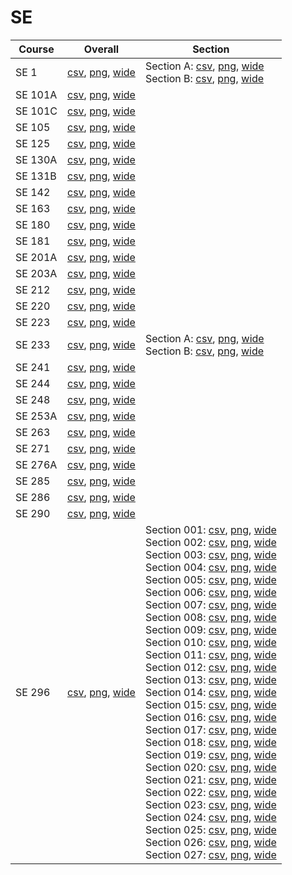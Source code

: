 # SE

| Course | Overall | Section |
| ------ | ------- | ------- |
| SE 1 | [csv](https://github.com/UCSD-Historical-Enrollment-Data/2025Fall/blob/main/overall/SE%201.csv), [png](https://raw.githubusercontent.com/UCSD-Historical-Enrollment-Data/2025Fall/main/plot_overall/SE%201.png), [wide](https://raw.githubusercontent.com/UCSD-Historical-Enrollment-Data/2025Fall/main/plot_overall_wide/SE%201.png) | Section A: [csv](https://github.com/UCSD-Historical-Enrollment-Data/2025Fall/blob/main/section/SE%201_A.csv), [png](https://raw.githubusercontent.com/UCSD-Historical-Enrollment-Data/2025Fall/main/plot_section/SE%201_A.png), [wide](https://raw.githubusercontent.com/UCSD-Historical-Enrollment-Data/2025Fall/main/plot_section_wide/SE%201_A.png)<br>Section B: [csv](https://github.com/UCSD-Historical-Enrollment-Data/2025Fall/blob/main/section/SE%201_B.csv), [png](https://raw.githubusercontent.com/UCSD-Historical-Enrollment-Data/2025Fall/main/plot_section/SE%201_B.png), [wide](https://raw.githubusercontent.com/UCSD-Historical-Enrollment-Data/2025Fall/main/plot_section_wide/SE%201_B.png) |
| SE 101A | [csv](https://github.com/UCSD-Historical-Enrollment-Data/2025Fall/blob/main/overall/SE%20101A.csv), [png](https://raw.githubusercontent.com/UCSD-Historical-Enrollment-Data/2025Fall/main/plot_overall/SE%20101A.png), [wide](https://raw.githubusercontent.com/UCSD-Historical-Enrollment-Data/2025Fall/main/plot_overall_wide/SE%20101A.png) |  |
| SE 101C | [csv](https://github.com/UCSD-Historical-Enrollment-Data/2025Fall/blob/main/overall/SE%20101C.csv), [png](https://raw.githubusercontent.com/UCSD-Historical-Enrollment-Data/2025Fall/main/plot_overall/SE%20101C.png), [wide](https://raw.githubusercontent.com/UCSD-Historical-Enrollment-Data/2025Fall/main/plot_overall_wide/SE%20101C.png) |  |
| SE 105 | [csv](https://github.com/UCSD-Historical-Enrollment-Data/2025Fall/blob/main/overall/SE%20105.csv), [png](https://raw.githubusercontent.com/UCSD-Historical-Enrollment-Data/2025Fall/main/plot_overall/SE%20105.png), [wide](https://raw.githubusercontent.com/UCSD-Historical-Enrollment-Data/2025Fall/main/plot_overall_wide/SE%20105.png) |  |
| SE 125 | [csv](https://github.com/UCSD-Historical-Enrollment-Data/2025Fall/blob/main/overall/SE%20125.csv), [png](https://raw.githubusercontent.com/UCSD-Historical-Enrollment-Data/2025Fall/main/plot_overall/SE%20125.png), [wide](https://raw.githubusercontent.com/UCSD-Historical-Enrollment-Data/2025Fall/main/plot_overall_wide/SE%20125.png) |  |
| SE 130A | [csv](https://github.com/UCSD-Historical-Enrollment-Data/2025Fall/blob/main/overall/SE%20130A.csv), [png](https://raw.githubusercontent.com/UCSD-Historical-Enrollment-Data/2025Fall/main/plot_overall/SE%20130A.png), [wide](https://raw.githubusercontent.com/UCSD-Historical-Enrollment-Data/2025Fall/main/plot_overall_wide/SE%20130A.png) |  |
| SE 131B | [csv](https://github.com/UCSD-Historical-Enrollment-Data/2025Fall/blob/main/overall/SE%20131B.csv), [png](https://raw.githubusercontent.com/UCSD-Historical-Enrollment-Data/2025Fall/main/plot_overall/SE%20131B.png), [wide](https://raw.githubusercontent.com/UCSD-Historical-Enrollment-Data/2025Fall/main/plot_overall_wide/SE%20131B.png) |  |
| SE 142 | [csv](https://github.com/UCSD-Historical-Enrollment-Data/2025Fall/blob/main/overall/SE%20142.csv), [png](https://raw.githubusercontent.com/UCSD-Historical-Enrollment-Data/2025Fall/main/plot_overall/SE%20142.png), [wide](https://raw.githubusercontent.com/UCSD-Historical-Enrollment-Data/2025Fall/main/plot_overall_wide/SE%20142.png) |  |
| SE 163 | [csv](https://github.com/UCSD-Historical-Enrollment-Data/2025Fall/blob/main/overall/SE%20163.csv), [png](https://raw.githubusercontent.com/UCSD-Historical-Enrollment-Data/2025Fall/main/plot_overall/SE%20163.png), [wide](https://raw.githubusercontent.com/UCSD-Historical-Enrollment-Data/2025Fall/main/plot_overall_wide/SE%20163.png) |  |
| SE 180 | [csv](https://github.com/UCSD-Historical-Enrollment-Data/2025Fall/blob/main/overall/SE%20180.csv), [png](https://raw.githubusercontent.com/UCSD-Historical-Enrollment-Data/2025Fall/main/plot_overall/SE%20180.png), [wide](https://raw.githubusercontent.com/UCSD-Historical-Enrollment-Data/2025Fall/main/plot_overall_wide/SE%20180.png) |  |
| SE 181 | [csv](https://github.com/UCSD-Historical-Enrollment-Data/2025Fall/blob/main/overall/SE%20181.csv), [png](https://raw.githubusercontent.com/UCSD-Historical-Enrollment-Data/2025Fall/main/plot_overall/SE%20181.png), [wide](https://raw.githubusercontent.com/UCSD-Historical-Enrollment-Data/2025Fall/main/plot_overall_wide/SE%20181.png) |  |
| SE 201A | [csv](https://github.com/UCSD-Historical-Enrollment-Data/2025Fall/blob/main/overall/SE%20201A.csv), [png](https://raw.githubusercontent.com/UCSD-Historical-Enrollment-Data/2025Fall/main/plot_overall/SE%20201A.png), [wide](https://raw.githubusercontent.com/UCSD-Historical-Enrollment-Data/2025Fall/main/plot_overall_wide/SE%20201A.png) |  |
| SE 203A | [csv](https://github.com/UCSD-Historical-Enrollment-Data/2025Fall/blob/main/overall/SE%20203A.csv), [png](https://raw.githubusercontent.com/UCSD-Historical-Enrollment-Data/2025Fall/main/plot_overall/SE%20203A.png), [wide](https://raw.githubusercontent.com/UCSD-Historical-Enrollment-Data/2025Fall/main/plot_overall_wide/SE%20203A.png) |  |
| SE 212 | [csv](https://github.com/UCSD-Historical-Enrollment-Data/2025Fall/blob/main/overall/SE%20212.csv), [png](https://raw.githubusercontent.com/UCSD-Historical-Enrollment-Data/2025Fall/main/plot_overall/SE%20212.png), [wide](https://raw.githubusercontent.com/UCSD-Historical-Enrollment-Data/2025Fall/main/plot_overall_wide/SE%20212.png) |  |
| SE 220 | [csv](https://github.com/UCSD-Historical-Enrollment-Data/2025Fall/blob/main/overall/SE%20220.csv), [png](https://raw.githubusercontent.com/UCSD-Historical-Enrollment-Data/2025Fall/main/plot_overall/SE%20220.png), [wide](https://raw.githubusercontent.com/UCSD-Historical-Enrollment-Data/2025Fall/main/plot_overall_wide/SE%20220.png) |  |
| SE 223 | [csv](https://github.com/UCSD-Historical-Enrollment-Data/2025Fall/blob/main/overall/SE%20223.csv), [png](https://raw.githubusercontent.com/UCSD-Historical-Enrollment-Data/2025Fall/main/plot_overall/SE%20223.png), [wide](https://raw.githubusercontent.com/UCSD-Historical-Enrollment-Data/2025Fall/main/plot_overall_wide/SE%20223.png) |  |
| SE 233 | [csv](https://github.com/UCSD-Historical-Enrollment-Data/2025Fall/blob/main/overall/SE%20233.csv), [png](https://raw.githubusercontent.com/UCSD-Historical-Enrollment-Data/2025Fall/main/plot_overall/SE%20233.png), [wide](https://raw.githubusercontent.com/UCSD-Historical-Enrollment-Data/2025Fall/main/plot_overall_wide/SE%20233.png) | Section A: [csv](https://github.com/UCSD-Historical-Enrollment-Data/2025Fall/blob/main/section/SE%20233_A.csv), [png](https://raw.githubusercontent.com/UCSD-Historical-Enrollment-Data/2025Fall/main/plot_section/SE%20233_A.png), [wide](https://raw.githubusercontent.com/UCSD-Historical-Enrollment-Data/2025Fall/main/plot_section_wide/SE%20233_A.png)<br>Section B: [csv](https://github.com/UCSD-Historical-Enrollment-Data/2025Fall/blob/main/section/SE%20233_B.csv), [png](https://raw.githubusercontent.com/UCSD-Historical-Enrollment-Data/2025Fall/main/plot_section/SE%20233_B.png), [wide](https://raw.githubusercontent.com/UCSD-Historical-Enrollment-Data/2025Fall/main/plot_section_wide/SE%20233_B.png) |
| SE 241 | [csv](https://github.com/UCSD-Historical-Enrollment-Data/2025Fall/blob/main/overall/SE%20241.csv), [png](https://raw.githubusercontent.com/UCSD-Historical-Enrollment-Data/2025Fall/main/plot_overall/SE%20241.png), [wide](https://raw.githubusercontent.com/UCSD-Historical-Enrollment-Data/2025Fall/main/plot_overall_wide/SE%20241.png) |  |
| SE 244 | [csv](https://github.com/UCSD-Historical-Enrollment-Data/2025Fall/blob/main/overall/SE%20244.csv), [png](https://raw.githubusercontent.com/UCSD-Historical-Enrollment-Data/2025Fall/main/plot_overall/SE%20244.png), [wide](https://raw.githubusercontent.com/UCSD-Historical-Enrollment-Data/2025Fall/main/plot_overall_wide/SE%20244.png) |  |
| SE 248 | [csv](https://github.com/UCSD-Historical-Enrollment-Data/2025Fall/blob/main/overall/SE%20248.csv), [png](https://raw.githubusercontent.com/UCSD-Historical-Enrollment-Data/2025Fall/main/plot_overall/SE%20248.png), [wide](https://raw.githubusercontent.com/UCSD-Historical-Enrollment-Data/2025Fall/main/plot_overall_wide/SE%20248.png) |  |
| SE 253A | [csv](https://github.com/UCSD-Historical-Enrollment-Data/2025Fall/blob/main/overall/SE%20253A.csv), [png](https://raw.githubusercontent.com/UCSD-Historical-Enrollment-Data/2025Fall/main/plot_overall/SE%20253A.png), [wide](https://raw.githubusercontent.com/UCSD-Historical-Enrollment-Data/2025Fall/main/plot_overall_wide/SE%20253A.png) |  |
| SE 263 | [csv](https://github.com/UCSD-Historical-Enrollment-Data/2025Fall/blob/main/overall/SE%20263.csv), [png](https://raw.githubusercontent.com/UCSD-Historical-Enrollment-Data/2025Fall/main/plot_overall/SE%20263.png), [wide](https://raw.githubusercontent.com/UCSD-Historical-Enrollment-Data/2025Fall/main/plot_overall_wide/SE%20263.png) |  |
| SE 271 | [csv](https://github.com/UCSD-Historical-Enrollment-Data/2025Fall/blob/main/overall/SE%20271.csv), [png](https://raw.githubusercontent.com/UCSD-Historical-Enrollment-Data/2025Fall/main/plot_overall/SE%20271.png), [wide](https://raw.githubusercontent.com/UCSD-Historical-Enrollment-Data/2025Fall/main/plot_overall_wide/SE%20271.png) |  |
| SE 276A | [csv](https://github.com/UCSD-Historical-Enrollment-Data/2025Fall/blob/main/overall/SE%20276A.csv), [png](https://raw.githubusercontent.com/UCSD-Historical-Enrollment-Data/2025Fall/main/plot_overall/SE%20276A.png), [wide](https://raw.githubusercontent.com/UCSD-Historical-Enrollment-Data/2025Fall/main/plot_overall_wide/SE%20276A.png) |  |
| SE 285 | [csv](https://github.com/UCSD-Historical-Enrollment-Data/2025Fall/blob/main/overall/SE%20285.csv), [png](https://raw.githubusercontent.com/UCSD-Historical-Enrollment-Data/2025Fall/main/plot_overall/SE%20285.png), [wide](https://raw.githubusercontent.com/UCSD-Historical-Enrollment-Data/2025Fall/main/plot_overall_wide/SE%20285.png) |  |
| SE 286 | [csv](https://github.com/UCSD-Historical-Enrollment-Data/2025Fall/blob/main/overall/SE%20286.csv), [png](https://raw.githubusercontent.com/UCSD-Historical-Enrollment-Data/2025Fall/main/plot_overall/SE%20286.png), [wide](https://raw.githubusercontent.com/UCSD-Historical-Enrollment-Data/2025Fall/main/plot_overall_wide/SE%20286.png) |  |
| SE 290 | [csv](https://github.com/UCSD-Historical-Enrollment-Data/2025Fall/blob/main/overall/SE%20290.csv), [png](https://raw.githubusercontent.com/UCSD-Historical-Enrollment-Data/2025Fall/main/plot_overall/SE%20290.png), [wide](https://raw.githubusercontent.com/UCSD-Historical-Enrollment-Data/2025Fall/main/plot_overall_wide/SE%20290.png) |  |
| SE 296 | [csv](https://github.com/UCSD-Historical-Enrollment-Data/2025Fall/blob/main/overall/SE%20296.csv), [png](https://raw.githubusercontent.com/UCSD-Historical-Enrollment-Data/2025Fall/main/plot_overall/SE%20296.png), [wide](https://raw.githubusercontent.com/UCSD-Historical-Enrollment-Data/2025Fall/main/plot_overall_wide/SE%20296.png) | Section 001: [csv](https://github.com/UCSD-Historical-Enrollment-Data/2025Fall/blob/main/section/SE%20296_001.csv), [png](https://raw.githubusercontent.com/UCSD-Historical-Enrollment-Data/2025Fall/main/plot_section/SE%20296_001.png), [wide](https://raw.githubusercontent.com/UCSD-Historical-Enrollment-Data/2025Fall/main/plot_section_wide/SE%20296_001.png)<br>Section 002: [csv](https://github.com/UCSD-Historical-Enrollment-Data/2025Fall/blob/main/section/SE%20296_002.csv), [png](https://raw.githubusercontent.com/UCSD-Historical-Enrollment-Data/2025Fall/main/plot_section/SE%20296_002.png), [wide](https://raw.githubusercontent.com/UCSD-Historical-Enrollment-Data/2025Fall/main/plot_section_wide/SE%20296_002.png)<br>Section 003: [csv](https://github.com/UCSD-Historical-Enrollment-Data/2025Fall/blob/main/section/SE%20296_003.csv), [png](https://raw.githubusercontent.com/UCSD-Historical-Enrollment-Data/2025Fall/main/plot_section/SE%20296_003.png), [wide](https://raw.githubusercontent.com/UCSD-Historical-Enrollment-Data/2025Fall/main/plot_section_wide/SE%20296_003.png)<br>Section 004: [csv](https://github.com/UCSD-Historical-Enrollment-Data/2025Fall/blob/main/section/SE%20296_004.csv), [png](https://raw.githubusercontent.com/UCSD-Historical-Enrollment-Data/2025Fall/main/plot_section/SE%20296_004.png), [wide](https://raw.githubusercontent.com/UCSD-Historical-Enrollment-Data/2025Fall/main/plot_section_wide/SE%20296_004.png)<br>Section 005: [csv](https://github.com/UCSD-Historical-Enrollment-Data/2025Fall/blob/main/section/SE%20296_005.csv), [png](https://raw.githubusercontent.com/UCSD-Historical-Enrollment-Data/2025Fall/main/plot_section/SE%20296_005.png), [wide](https://raw.githubusercontent.com/UCSD-Historical-Enrollment-Data/2025Fall/main/plot_section_wide/SE%20296_005.png)<br>Section 006: [csv](https://github.com/UCSD-Historical-Enrollment-Data/2025Fall/blob/main/section/SE%20296_006.csv), [png](https://raw.githubusercontent.com/UCSD-Historical-Enrollment-Data/2025Fall/main/plot_section/SE%20296_006.png), [wide](https://raw.githubusercontent.com/UCSD-Historical-Enrollment-Data/2025Fall/main/plot_section_wide/SE%20296_006.png)<br>Section 007: [csv](https://github.com/UCSD-Historical-Enrollment-Data/2025Fall/blob/main/section/SE%20296_007.csv), [png](https://raw.githubusercontent.com/UCSD-Historical-Enrollment-Data/2025Fall/main/plot_section/SE%20296_007.png), [wide](https://raw.githubusercontent.com/UCSD-Historical-Enrollment-Data/2025Fall/main/plot_section_wide/SE%20296_007.png)<br>Section 008: [csv](https://github.com/UCSD-Historical-Enrollment-Data/2025Fall/blob/main/section/SE%20296_008.csv), [png](https://raw.githubusercontent.com/UCSD-Historical-Enrollment-Data/2025Fall/main/plot_section/SE%20296_008.png), [wide](https://raw.githubusercontent.com/UCSD-Historical-Enrollment-Data/2025Fall/main/plot_section_wide/SE%20296_008.png)<br>Section 009: [csv](https://github.com/UCSD-Historical-Enrollment-Data/2025Fall/blob/main/section/SE%20296_009.csv), [png](https://raw.githubusercontent.com/UCSD-Historical-Enrollment-Data/2025Fall/main/plot_section/SE%20296_009.png), [wide](https://raw.githubusercontent.com/UCSD-Historical-Enrollment-Data/2025Fall/main/plot_section_wide/SE%20296_009.png)<br>Section 010: [csv](https://github.com/UCSD-Historical-Enrollment-Data/2025Fall/blob/main/section/SE%20296_010.csv), [png](https://raw.githubusercontent.com/UCSD-Historical-Enrollment-Data/2025Fall/main/plot_section/SE%20296_010.png), [wide](https://raw.githubusercontent.com/UCSD-Historical-Enrollment-Data/2025Fall/main/plot_section_wide/SE%20296_010.png)<br>Section 011: [csv](https://github.com/UCSD-Historical-Enrollment-Data/2025Fall/blob/main/section/SE%20296_011.csv), [png](https://raw.githubusercontent.com/UCSD-Historical-Enrollment-Data/2025Fall/main/plot_section/SE%20296_011.png), [wide](https://raw.githubusercontent.com/UCSD-Historical-Enrollment-Data/2025Fall/main/plot_section_wide/SE%20296_011.png)<br>Section 012: [csv](https://github.com/UCSD-Historical-Enrollment-Data/2025Fall/blob/main/section/SE%20296_012.csv), [png](https://raw.githubusercontent.com/UCSD-Historical-Enrollment-Data/2025Fall/main/plot_section/SE%20296_012.png), [wide](https://raw.githubusercontent.com/UCSD-Historical-Enrollment-Data/2025Fall/main/plot_section_wide/SE%20296_012.png)<br>Section 013: [csv](https://github.com/UCSD-Historical-Enrollment-Data/2025Fall/blob/main/section/SE%20296_013.csv), [png](https://raw.githubusercontent.com/UCSD-Historical-Enrollment-Data/2025Fall/main/plot_section/SE%20296_013.png), [wide](https://raw.githubusercontent.com/UCSD-Historical-Enrollment-Data/2025Fall/main/plot_section_wide/SE%20296_013.png)<br>Section 014: [csv](https://github.com/UCSD-Historical-Enrollment-Data/2025Fall/blob/main/section/SE%20296_014.csv), [png](https://raw.githubusercontent.com/UCSD-Historical-Enrollment-Data/2025Fall/main/plot_section/SE%20296_014.png), [wide](https://raw.githubusercontent.com/UCSD-Historical-Enrollment-Data/2025Fall/main/plot_section_wide/SE%20296_014.png)<br>Section 015: [csv](https://github.com/UCSD-Historical-Enrollment-Data/2025Fall/blob/main/section/SE%20296_015.csv), [png](https://raw.githubusercontent.com/UCSD-Historical-Enrollment-Data/2025Fall/main/plot_section/SE%20296_015.png), [wide](https://raw.githubusercontent.com/UCSD-Historical-Enrollment-Data/2025Fall/main/plot_section_wide/SE%20296_015.png)<br>Section 016: [csv](https://github.com/UCSD-Historical-Enrollment-Data/2025Fall/blob/main/section/SE%20296_016.csv), [png](https://raw.githubusercontent.com/UCSD-Historical-Enrollment-Data/2025Fall/main/plot_section/SE%20296_016.png), [wide](https://raw.githubusercontent.com/UCSD-Historical-Enrollment-Data/2025Fall/main/plot_section_wide/SE%20296_016.png)<br>Section 017: [csv](https://github.com/UCSD-Historical-Enrollment-Data/2025Fall/blob/main/section/SE%20296_017.csv), [png](https://raw.githubusercontent.com/UCSD-Historical-Enrollment-Data/2025Fall/main/plot_section/SE%20296_017.png), [wide](https://raw.githubusercontent.com/UCSD-Historical-Enrollment-Data/2025Fall/main/plot_section_wide/SE%20296_017.png)<br>Section 018: [csv](https://github.com/UCSD-Historical-Enrollment-Data/2025Fall/blob/main/section/SE%20296_018.csv), [png](https://raw.githubusercontent.com/UCSD-Historical-Enrollment-Data/2025Fall/main/plot_section/SE%20296_018.png), [wide](https://raw.githubusercontent.com/UCSD-Historical-Enrollment-Data/2025Fall/main/plot_section_wide/SE%20296_018.png)<br>Section 019: [csv](https://github.com/UCSD-Historical-Enrollment-Data/2025Fall/blob/main/section/SE%20296_019.csv), [png](https://raw.githubusercontent.com/UCSD-Historical-Enrollment-Data/2025Fall/main/plot_section/SE%20296_019.png), [wide](https://raw.githubusercontent.com/UCSD-Historical-Enrollment-Data/2025Fall/main/plot_section_wide/SE%20296_019.png)<br>Section 020: [csv](https://github.com/UCSD-Historical-Enrollment-Data/2025Fall/blob/main/section/SE%20296_020.csv), [png](https://raw.githubusercontent.com/UCSD-Historical-Enrollment-Data/2025Fall/main/plot_section/SE%20296_020.png), [wide](https://raw.githubusercontent.com/UCSD-Historical-Enrollment-Data/2025Fall/main/plot_section_wide/SE%20296_020.png)<br>Section 021: [csv](https://github.com/UCSD-Historical-Enrollment-Data/2025Fall/blob/main/section/SE%20296_021.csv), [png](https://raw.githubusercontent.com/UCSD-Historical-Enrollment-Data/2025Fall/main/plot_section/SE%20296_021.png), [wide](https://raw.githubusercontent.com/UCSD-Historical-Enrollment-Data/2025Fall/main/plot_section_wide/SE%20296_021.png)<br>Section 022: [csv](https://github.com/UCSD-Historical-Enrollment-Data/2025Fall/blob/main/section/SE%20296_022.csv), [png](https://raw.githubusercontent.com/UCSD-Historical-Enrollment-Data/2025Fall/main/plot_section/SE%20296_022.png), [wide](https://raw.githubusercontent.com/UCSD-Historical-Enrollment-Data/2025Fall/main/plot_section_wide/SE%20296_022.png)<br>Section 023: [csv](https://github.com/UCSD-Historical-Enrollment-Data/2025Fall/blob/main/section/SE%20296_023.csv), [png](https://raw.githubusercontent.com/UCSD-Historical-Enrollment-Data/2025Fall/main/plot_section/SE%20296_023.png), [wide](https://raw.githubusercontent.com/UCSD-Historical-Enrollment-Data/2025Fall/main/plot_section_wide/SE%20296_023.png)<br>Section 024: [csv](https://github.com/UCSD-Historical-Enrollment-Data/2025Fall/blob/main/section/SE%20296_024.csv), [png](https://raw.githubusercontent.com/UCSD-Historical-Enrollment-Data/2025Fall/main/plot_section/SE%20296_024.png), [wide](https://raw.githubusercontent.com/UCSD-Historical-Enrollment-Data/2025Fall/main/plot_section_wide/SE%20296_024.png)<br>Section 025: [csv](https://github.com/UCSD-Historical-Enrollment-Data/2025Fall/blob/main/section/SE%20296_025.csv), [png](https://raw.githubusercontent.com/UCSD-Historical-Enrollment-Data/2025Fall/main/plot_section/SE%20296_025.png), [wide](https://raw.githubusercontent.com/UCSD-Historical-Enrollment-Data/2025Fall/main/plot_section_wide/SE%20296_025.png)<br>Section 026: [csv](https://github.com/UCSD-Historical-Enrollment-Data/2025Fall/blob/main/section/SE%20296_026.csv), [png](https://raw.githubusercontent.com/UCSD-Historical-Enrollment-Data/2025Fall/main/plot_section/SE%20296_026.png), [wide](https://raw.githubusercontent.com/UCSD-Historical-Enrollment-Data/2025Fall/main/plot_section_wide/SE%20296_026.png)<br>Section 027: [csv](https://github.com/UCSD-Historical-Enrollment-Data/2025Fall/blob/main/section/SE%20296_027.csv), [png](https://raw.githubusercontent.com/UCSD-Historical-Enrollment-Data/2025Fall/main/plot_section/SE%20296_027.png), [wide](https://raw.githubusercontent.com/UCSD-Historical-Enrollment-Data/2025Fall/main/plot_section_wide/SE%20296_027.png) |
